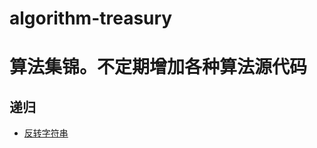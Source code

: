 # algorithm-treasury

# 算法集锦。不定期增加各种算法源代码


## 递归

* [反转字符串](https://github.com/CaiHongxuan/algorithm-treasury/blob/master/recursion/%E5%8F%8D%E8%BD%AC%E5%AD%97%E7%AC%A6%E4%B8%B2.md)
